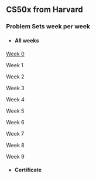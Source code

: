 ## CS50x from Harvard
### Problem Sets week per week

- #### All weeks

<a href="/week-0">Week 0</a>

Week 1

Week 2

Week 3

Week 4

Week 5

Week 6

Week 7

Week 8

Week 9

- #### Certificate
